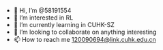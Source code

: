 - 👋 Hi, I’m @58191554
- 👀 I’m interested in RL
- 🌱 I’m currently learning in CUHK-SZ
- 💞️ I’m looking to collaborate on anything interesting
- 📫 How to reach me 120090694@link.cuhk.edu.cn

<!---
58191554/58191554 is a ✨ special ✨ repository because its `README.md` (this file) appears on your GitHub profile.
You can click the Preview link to take a look at your changes.
--->
